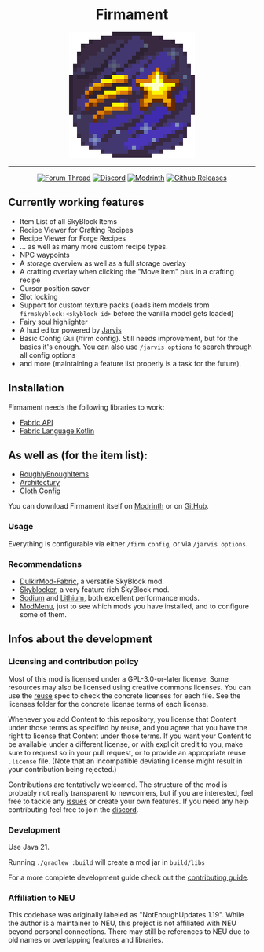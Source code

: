 <!--
SPDX-FileCopyrightText: 2023 Linnea Gräf <nea@nea.moe>

SPDX-License-Identifier: CC0-1.0
-->



<div align="center">

# Firmament

![firmament logo](./docs/firmament_logo_256_nobg.webp)

<hr>

[![Forum Thread](https://img.shields.io/badge/Forum%20Thread-blue?style=flat-square)](https://hypixel.net/threads/firmament-a-skyblock-mod-for-1-20-1.5446366/)
[![Discord](https://img.shields.io/discord/1088154030628417616?style=flat-square&logo=discord)](https://discord.gg/64pFP94AWA)
[![Modrinth](https://img.shields.io/modrinth/dt/IJNUBZ2a?style=flat-square&logo=modrinth)](https://modrinth.com/mod/firmament)
[![Github Releases](https://img.shields.io/github/downloads/nea89o/Firmament/total?style=flat-square&logo=github)](https://github.com/nea89o/firmament/releases)

</div>


## Currently working features

- Item List of all SkyBlock Items
- Recipe Viewer for Crafting Recipes
- Recipe Viewer for Forge Recipes
- ... as well as many more custom recipe types.
- NPC waypoints
- A storage overview as well as a full storage overlay
- A crafting overlay when clicking the "Move Item" plus in a crafting recipe
- Cursor position saver
- Slot locking
- Support for custom texture packs (loads item models from `firmskyblock:<skyblock id>` before the vanilla model gets
  loaded)
- Fairy soul highlighter
- A hud editor powered by [Jarvis](https://github.com/romangraef/jarvis)
- Basic Config Gui (/firm config). Still needs improvement, but for the basics it's enough. You can also
  use `/jarvis options` to search through all config options
- and more (maintaining a feature list properly is a task for the future).

## Installation

Firmament needs the following libraries to work:

- [Fabric API](https://modrinth.com/mod/fabric-api)
- [Fabric Language Kotlin](https://modrinth.com/mod/fabric-language-kotlin)
 
As well as (for the item list):
- 
- [RoughlyEnoughItems](https://modrinth.com/mod/rei)
- [Architectury](https://modrinth.com/mod/architectury-api)
- [Cloth Config](https://modrinth.com/mod/cloth-config)


You can download Firmament itself on [Modrinth](https://modrinth.com/mod/firmament) or on
[GitHub](https://github.com/romangraef/firmament/releases).

### Usage

Everything is configurable via either `/firm config`, or via `/jarvis options`.

### Recommendations

- [DulkirMod-Fabric](https://github.com/inglettronald/DulkirMod-fabric), a versatile SkyBlock mod.
- [Skyblocker](https://modrinth.com/mod/skyblocker-liap), a very feature rich SkyBlock mod.
- [Sodium](https://modrinth.com/mod/sodium) and [Lithium](https://modrinth.com/mod/lithium), both excellent performance mods.
- [ModMenu](https://modrinth.com/mod/modmenu), just to see which mods you have installed, and to configure some of them.

## Infos about the development

### Licensing and contribution policy

Most of this mod is licensed under a GPL-3.0-or-later license. Some resources may also be licensed using creative
commons licenses. You can use the [reuse](https://github.com/fsfe/reuse-tool) spec to check the concrete licenses for
each file. See the licenses folder for the concrete license terms of each license.

Whenever you add Content to this repository, you license that Content under those terms as specified by reuse, and you
agree that you have the right to license that Content under those terms. If you want your Content to be available under
a different license, or with explicit credit to you, make sure to request so in your pull request, or to provide an
appropriate reuse `.license` file. (Note that an incompatible deviating license might result in your contribution being
rejected.)

Contributions are tentatively welcomed. The structure of the mod is probably not really transparent to newcomers, but if
you are interested, feel free to tackle any [issues](https://github.com/nea89o/Firmament/issues/) or create your own
features. If you need any help contributing feel free to join the [discord].

### Development

Use Java 21.

Running `./gradlew :build` will create a mod jar in `build/libs`

For a more complete development guide check out the [contributing guide](./CONTRIBUTING.md).

### Affiliation to NEU

This codebase was originally labeled as "NotEnoughUpdates 1.19". While the author is a maintainer to NEU, this project
is not affiliated with NEU beyond personal connections. There may still be references to NEU due to old names or
overlapping features and libraries.

[discord]: https://discord.gg/64pFP94AWA
